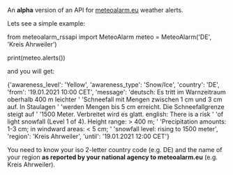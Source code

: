 
An **alpha** version of an API for [meteoalarm.eu](https://www.meteoalarm.eu/) weather alerts.

Lets see a simple example:

   from meteoalarm_rssapi import MeteoAlarm
   meteo = MeteoAlarm('DE', 'Kreis Ahrweiler')

   print(meteo.alerts())


and you will get:

   {'awareness_level': 'Yellow',
    'awareness_type': 'Snow/Ice',
    'country': 'DE',
    'from': '19.01.2021 10:00 CET',
    'message': 'deutsch: Es tritt im Warnzeitraum oberhalb 400 m leichter '
               'Schneefall mit Mengen zwischen 1 cm und 3 cm auf. In Staulagen '
               'werden Mengen bis 5 cm erreicht. Die Schneefallgrenze steigt auf '
               '1500 Meter. Verbreitet wird es glatt. english: There is a risk '
               'of light snowfall (Level 1 of 4). Height range: > 400 m; '
               'Precipitation amounts: 1-3 cm; in windward areas: < 5 cm; '
               'snowfall level: rising to 1500 meter',
    'region': 'Kreis Ahrweiler',
    'until': '19.01.2021 12:00 CET'}

You need to know your iso 2-letter country code (e.g. DE) and the name of your region 
**as reported by your national agency to meteoalarm.eu** (e.g. Kreis Ahrweiler).




